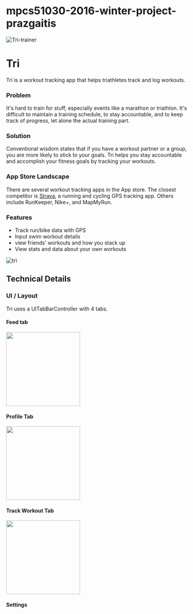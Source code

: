 # mpcs51030-2016-winter-project-prazgaitis
![Tri-trainer](http://i.imgur.com/ivM8ZMZ.png)

# Tri

Tri is a workout tracking app that helps triathletes track and log workouts.

### Problem

It's hard to train for stuff, especially events like a marathon or triathlon. It's difficult to maintain a training schedule, to stay accountable, and to keep track of progress, let alone the actual training part.

### Solution

Conventional wisdom states that if you have a workout partner or a group, you are more likely to stick to your goals. Tri helps you stay accountable and accomplish your fitness goals by tracking your workouts.
 
### App Store Landscape

There are several workout tracking apps in the App store. The closest competitor is [Strava](https://www.strava.com/), a running and cycling GPS tracking app. Others include RunKeeper, Nike+, and MapMyRun.

### Features

- Track run/bike data with GPS
- Input swim workout details
- view friends' workouts and how you stack up
- View stats and data about your own workouts

![tri](http://i.imgur.com/Nun9qCU.png)

## Technical Details

### UI / Layout

Tri uses a UITabBarController with 4 tabs.

#### Feed tab
<img src="http://i.imgur.com/fVsphW5.png" width="200">

#### Profile Tab
<img src="http://i.imgur.com/xtc7gn2.png" width="200">

#### Track Workout Tab
<img src="http://i.imgur.com/F8Ztwbm.png" width="200">

#### Settings





